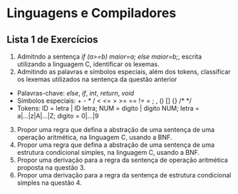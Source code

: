 # Linguagens e Compiladores
## Lista 1 de Exercícios

1. Admitndo a sentença *if (a>=b) maior=a; else maior=b;*, escrita utilizando a linguagem C, identificar os lexemas.
2. Admitindo as palavras e símbolos especiais, além dos tokens, classificar os lexemas utilizados na sentença da questão anterior  
- Palavras-chave: *else*, *if*, *int*, *return*, *void*  
- Símbolos especiais: + - * / < <= > >= == != = ; , () [] {} /* */  
- Tokens: ID = letra | ID letra; NUM = digito | digito NUM; letra = a|...|z|A|...|Z; digito = 0|...|9  
3. Propor uma regra que defina a abstração de uma sentença de uma operação aritmética, na linguagem C, usando a BNF.
4. Propor uma regra que defina a abstração de uma sentença de uma estrutura condicional simples, na linguagem C, usando a BNF.
5. Propor uma derivação para a regra da sentença de operação aritmética proposta na questão 3.
6. Propor uma derivação para a regra da sentença de estrutura condicional simples na questão 4.
